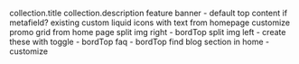 collection.title
collection.description
feature banner - default top content if metafield?
existing custom liquid 
icons with text from homepage
customize promo grid from home page
split img right - bordTop
split img left - create these with toggle - bordTop
faq - bordTop
find blog section in home - customize



